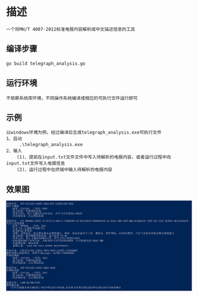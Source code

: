 # 描述
    一个将MH/T 4007-2012标准电报内容解析成中文描述信息的工具
## 编译步骤
    go build telegraph_analysis.go
## 运行环境
    不依赖系统库环境，不同操作系统编译成相应的可执行文件运行即可
## 示例
    以windows环境为例，经过编译后生成telegraph_analysis.exe可执行文件
    1、启动
         .\telegraph_analysis.exe
    2、输入
        (1)、提前在input.txt文件文件中写入待解析的电报内容，或者运行过程中向input.txt文件写入电报信息
        (2)、运行过程中在终端中输入待解析的电报内容

## 效果图
![效果图](file/pic.png)
